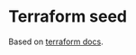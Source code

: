 # Terraform seed

Based on [terraform docs](https://github.com/antonbabenko/terraform-best-practices/tree/master/examples/large-terraform).
